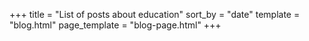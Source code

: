 +++
title = "List of posts about education"
sort_by = "date"
template = "blog.html"
page_template = "blog-page.html"
+++